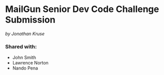 # MailGun Senior Dev Code Challenge Submission

_by Jonathan Kruse_

### Shared with:

- John Smith
- Lawrence Norton
- Nando Pena
